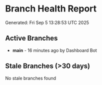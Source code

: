 # Branch Health Report
Generated: Fri Sep  5 13:28:53 UTC 2025

## Active Branches
- **main** - 16 minutes ago by Dashboard Bot

## Stale Branches (>30 days)
No stale branches found

